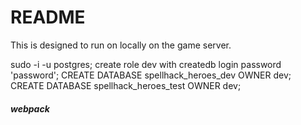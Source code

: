 # README

This is designed to run on locally on the game server.  


sudo -i -u postgres;
create role dev with createdb login password 'password';
CREATE DATABASE spellhack_heroes_dev OWNER dev;
CREATE DATABASE spellhack_heroes_test OWNER dev;

##### webpack

